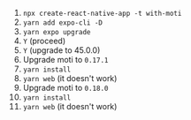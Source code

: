 1. `npx create-react-native-app -t with-moti`
2. `yarn add expo-cli -D`
3. `yarn expo upgrade`
4. `Y` (proceed)
5. `Y` (upgrade to 45.0.0)
6. Upgrade moti to `0.17.1`
7. `yarn install`
8. `yarn web` (it doesn't work)
9. Upgrade moti to `0.18.0`
10. `yarn install`
11. `yarn web` (it doesn't work)
